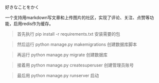 好きなことをかく

一个支持用markdown写文章和上传图片的社区，实现了评论、关注、点赞等功能，启用redis作为缓存。

>首先执行 pip install -r requirements.txt   安装需要的包

>然后运行 python manage.py makemigrations   创建数据库脚本

>再运行   python manage.py migrate          创建数据库

>接着用   python manage.py createsuperuser  创建管理员账号

>最后用   python manage.py runserver        启动